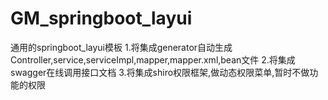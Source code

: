 # GM_springboot_layui
通用的springboot_layui模板
1.将集成generator自动生成Controller,service,serviceImpl,mapper,mapper.xml,bean文件
2.将集成swagger在线调用接口文档
3.将集成shiro权限框架,做动态权限菜单,暂时不做功能的权限